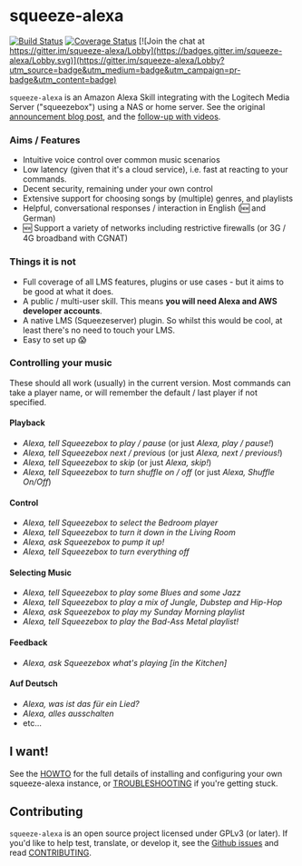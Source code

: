 squeeze-alexa
=============

[![Build Status](https://circleci.com/gh/declension/squeeze-alexa.svg?style=svg)](https://circleci.com/gh/declension/squeeze-alexa)
[![Coverage Status](https://coveralls.io/repos/github/declension/squeeze-alexa/badge.svg?branch=master)](https://coveralls.io/github/declension/squeeze-alexa?branch=master)
[![Join the chat at https://gitter.im/squeeze-alexa/Lobby](https://badges.gitter.im/squeeze-alexa/Lobby.svg)](https://gitter.im/squeeze-alexa/Lobby?utm_source=badge&utm_medium=badge&utm_campaign=pr-badge&utm_content=badge)

`squeeze-alexa` is an Amazon Alexa Skill integrating with the Logitech Media Server ("squeezebox") using a NAS or home server.
See the original [announcement blog post](http://declension.net/posts/2016-11-30-alexa-meets-squeezebox/),
and the [follow-up with videos](http://declension.net/posts/2017-01-03-squeeze-alexa-demos/).


### Aims / Features

 * Intuitive voice control over common music scenarios
 * Low latency (given that it's a cloud service), i.e. fast at reacting to your commands.
 * Decent security, remaining under your own control
 * Extensive support for choosing songs by (multiple) genres, and playlists
 * Helpful, conversational responses / interaction in English (:new: and German)
 * :new: Support a variety of networks including restrictive firewalls (or 3G / 4G broadband with CGNAT)


### Things it is not

 * Full coverage of all LMS features, plugins or use cases - but it aims to be good at what it does.
 * A public / multi-user skill. This means **you will need Alexa and AWS developer accounts**.
 * A native LMS (Squeezeserver) plugin. So whilst this would be cool, at least there's no need to touch your LMS.
 * Easy to set up :scream:

### Controlling your music

These should all work (usually) in the current version.
Most commands can take a player name, or will remember the default / last player if not specified.

#### Playback
 * _Alexa, tell Squeezebox to play / pause_ (or just _Alexa, play / pause!_)
 * _Alexa, tell Squeezebox next / previous_ (or just _Alexa, next / previous!_)
 * _Alexa, tell Squeezebox to skip_ (or just _Alexa, skip!_)
 * _Alexa, tell Squeezebox to turn shuffle on / off_ (or just _Alexa, Shuffle On/Off_)

#### Control
 * _Alexa, tell Squeezebox to select the Bedroom player_
 * _Alexa, tell Squeezebox to turn it down in the Living Room_
 * _Alexa, ask Squeezebox to pump it up!_
 * _Alexa, tell Squeezebox to turn everything off_


#### Selecting Music
 * _Alexa, tell Squeezebox to play some Blues and some Jazz_
 * _Alexa, tell Squeezebox to play a mix of Jungle, Dubstep and Hip-Hop_
 * _Alexa, ask Squeezebox to play my Sunday Morning playlist_
 * _Alexa, tell Squeezebox to play the Bad-Ass Metal playlist!_

#### Feedback
 * _Alexa, ask Squeezebox what's playing \[in the Kitchen\]_

#### Auf Deutsch
* _Alexa, was ist das für ein Lied?_
* _Alexa, alles ausschalten_
* etc...

I want!
-------
See the [HOWTO](docs/HOWTO.md) for the full details of installing and configuring your own squeeze-alexa instance, or [TROUBLESHOOTING](docs/TROUBLESHOOTING.md) if you're getting stuck.


Contributing
-------------
`squeeze-alexa` is an open source project licensed under GPLv3 (or later).
If you'd like to help test, translate, or develop it, see the [Github issues](https://github.com/declension/squeeze-alexa/issues) and read [CONTRIBUTING](docs/CONTRIBUTING.md).
